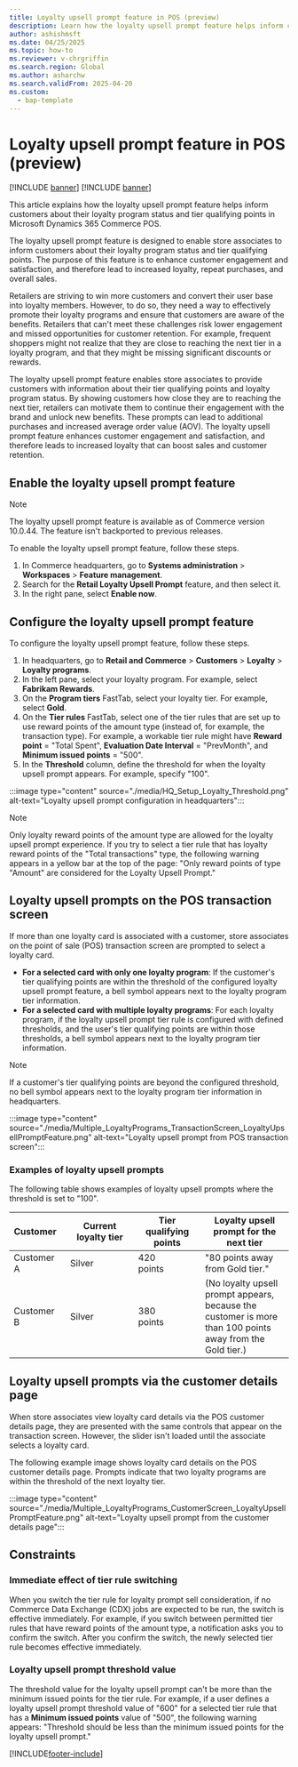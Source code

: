 ```yaml
---
title: Loyalty upsell prompt feature in POS (preview)
description: Learn how the loyalty upsell prompt feature helps inform customers about their loyalty program status and tier qualifying points in Microsoft Dynamics 365 Commerce POS.
author: ashishmsft
ms.date: 04/25/2025
ms.topic: how-to
ms.reviewer: v-chrgriffin
ms.search.region: Global
ms.author: asharchw
ms.search.validFrom: 2025-04-20
ms.custom: 
  - bap-template
---
```


# Loyalty upsell prompt feature in POS (preview)

[!INCLUDE [banner](includes/banner.md)]
[!INCLUDE [banner](includes/preview-banner.md)]

This article explains how the loyalty upsell prompt feature helps inform customers about their loyalty program status and tier qualifying points in Microsoft Dynamics 365 Commerce POS.

The loyalty upsell prompt feature is designed to enable store associates to inform customers about their loyalty program status and tier qualifying points. The purpose of this feature is to enhance customer engagement and satisfaction, and therefore lead to increased loyalty, repeat purchases, and overall sales.

Retailers are striving to win more customers and convert their user base into loyalty members. However, to do so, they need a way to effectively promote their loyalty programs and ensure that customers are aware of the benefits. Retailers that can't meet these challenges risk lower engagement and missed opportunities for customer retention. For example, frequent shoppers might not realize that they are close to reaching the next tier in a loyalty program, and that they might be missing significant discounts or rewards.

The loyalty upsell prompt feature enables store associates to provide customers with information about their tier qualifying points and loyalty program status. By showing customers how close they are to reaching the next tier, retailers can motivate them to continue their engagement with the brand and unlock new benefits. These prompts can lead to additional purchases and increased average order value (AOV). The loyalty upsell prompt feature enhances customer engagement and satisfaction, and therefore leads to increased loyalty that can boost sales and customer retention.

## Enable the loyalty upsell prompt feature

> [!NOTE]
> The loyalty upsell prompt feature is available as of Commerce version 10.0.44. The feature isn't backported to previous releases.

To enable the loyalty upsell prompt feature, follow these steps.

1. In Commerce headquarters, go to **Systems administration** \> **Workspaces** \> **Feature management**.
1. Search for the **Retail Loyalty Upsell Prompt** feature, and then select it.
1. In the right pane, select **Enable now**.

## Configure the loyalty upsell prompt feature

To configure the loyalty upsell prompt feature, follow these steps.

1. In headquarters, go to **Retail and Commerce** \> **Customers** \> **Loyalty** \> **Loyalty programs**.
1. In the left pane, select your loyalty program. For example, select **Fabrikam Rewards**.
1. On the **Program tiers** FastTab, select your loyalty tier. For example, select **Gold**.
1. On the **Tier rules** FastTab, select one of the tier rules that are set up to use reward points of the amount type (instead of, for example, the transaction type). For example, a workable tier rule might have **Reward point** = "Total Spent", **Evaluation Date Interval** = "PrevMonth", and **Minimum issued points** = "500".
1. In the **Threshold** column, define the threshold for when the loyalty upsell prompt appears. For example, specify "100".

<!-- ![Loyalty upsell prompt configuration in headquarters](./media/HQ_Setup_Loyalty_Threshold.png) -->
:::image type="content" source="./media/HQ_Setup_Loyalty_Threshold.png" alt-text="Loyalty upsell prompt configuration in headquarters":::

> [!NOTE]
> Only loyalty reward points of the amount type are allowed for the loyalty upsell prompt experience. If you try to select a tier rule that has loyalty reward points of the "Total transactions" type, the following warning appears in a yellow bar at the top of the page: "Only reward points of type "Amount" are considered for the Loyalty Upsell Prompt."

## Loyalty upsell prompts on the POS transaction screen

If more than one loyalty card is associated with a customer, store associates on the point of sale (POS) transaction screen are prompted to select a loyalty card.

- **For a selected card with only one loyalty program**: If the customer's tier qualifying points are within the threshold of the configured loyalty upsell prompt feature, a bell symbol appears next to the loyalty program tier information.
- **For a selected card with multiple loyalty programs**: For each loyalty program, if the loyalty upsell prompt tier rule is configured with defined thresholds, and the user's tier qualifying points are within those thresholds, a bell symbol appears next to the loyalty program tier information.

> [!NOTE]
> If a customer's tier qualifying points are beyond the configured threshold, no bell symbol appears next to the loyalty program tier information in headquarters.

<!-- ![Loyalty upsell prompt from POS transaction screen](./media/Multiple_LoyaltyPrograms_TransactionScreen_LoyaltyUpsellPromptFeature.png) -->
:::image type="content" source="./media/Multiple_LoyaltyPrograms_TransactionScreen_LoyaltyUpsellPromptFeature.png" alt-text="Loyalty upsell prompt from POS transaction screen":::

### Examples of loyalty upsell prompts

The following table shows examples of loyalty upsell prompts where the threshold is set to "100".

| Customer   | Current loyalty tier | Tier qualifying points | Loyalty upsell prompt for the next tier |
|------------|----------------------|------------------------|-----------------------------------------|
| Customer A | Silver               | 420 points             | "80 points away from Gold tier." |
| Customer B | Silver               | 380 points             | (No loyalty upsell prompt appears, because the customer is more than 100 points away from the Gold tier.) |

## Loyalty upsell prompts via the customer details page

When store associates view loyalty card details via the POS customer details page, they are presented with the same controls that appear on the transaction screen. However, the slider isn't loaded until the associate selects a loyalty card.

The following example image shows loyalty card details on the POS customer details page. Prompts indicate that two loyalty programs are within the threshold of the next loyalty tier.

<!-- ![Loyalty upsell prompt from the customer details page](./media/Multiple_LoyaltyPrograms_CustomerScreen_LoyaltyUpsellPromptFeature.png) -->
:::image type="content" source="./media/Multiple_LoyaltyPrograms_CustomerScreen_LoyaltyUpsellPromptFeature.png" alt-text="Loyalty upsell prompt from the customer details page":::

## Constraints

### Immediate effect of tier rule switching

When you switch the tier rule for loyalty prompt sell consideration, if no Commerce Data Exchange (CDX) jobs are expected to be run, the switch is effective immediately. For example, if you switch between permitted tier rules that have reward points of the amount type, a notification asks you to confirm the switch. After you confirm the switch, the newly selected tier rule becomes effective immediately.

### Loyalty upsell prompt threshold value

The threshold value for the loyalty upsell prompt can't be more than the minimum issued points for the tier rule. For example, if a user defines a loyalty upsell prompt threshold value of "600" for a selected tier rule that has a **Minimum issued points** value of "500", the following warning appears: "Threshold should be less than the minimum issued points for the loyalty upsell prompt."

[!INCLUDE[footer-include](../includes/footer-banner.md)]
